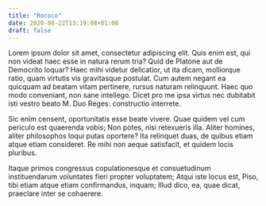 ```yaml
---
title: "Rococo"
date: 2020-08-22T13:19:08+01:00
draft: false
---
```


Lorem ipsum dolor sit amet, consectetur adipiscing elit. Quis enim
est, qui non videat haec esse in natura rerum tria? Quid de Platone
aut de Democrito loquar? Haec mihi videtur delicatior, ut ita dicam,
molliorque ratio, quam virtutis vis gravitasque postulat. Cum autem
negant ea quicquam ad beatam vitam pertinere, rursus naturam
relinquunt. Haec quo modo conveniant, non sane intellego. Dicet pro me
ipsa virtus nec dubitabit isti vestro beato M. Duo Reges: constructio
interrete.

Sic enim censent, oportunitatis esse beate vivere. Quae quidem vel cum
periculo est quaerenda vobis; Non potes, nisi retexueris illa. Aliter
homines, aliter philosophos loqui putas oportere? Ita relinquet duas,
de quibus etiam atque etiam consideret. Re mihi non aeque satisfacit,
et quidem locis pluribus.

Itaque primos congressus copulationesque et consuetudinum
instituendarum voluntates fieri propter voluptatem; Atqui iste locus
est, Piso, tibi etiam atque etiam confirmandus, inquam; Illud dico,
ea, quae dicat, praeclare inter se cohaerere.

